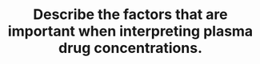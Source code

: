 ---
title: "Describe the factors that are important when interpreting plasma drug concentrations."
entityType: SAQ
exam: PEX
college: CICM
year: 2008
sitting: A
question: 04
passRate: 0
lo:
- "[[Pharmacokinetics 2i]]"
EC_expectedDomains:
- "The majority of the information required for this question is covered within the general pharmacology section of the syllabus. The main points expected for a pass were: Mention and discussion of pharmacokinetic factors such as drug absorption, volume of distribution, clearance, protein binding, dosing frequency and drug level sampling; Mention and discussion of pharmacodynamic factors such as drug sensitivity, and therapeutic range; Clinical relevance of a drug concentration (e.g. peak or trough level, total or free drug, etc)."
EC_extraCredit: []
EC_errorsCommon:
- "Candidates often failed to frame their answer to the question that was asked."
resources:
- "Basic and Clinical Pharmacology by B. G Katzung"
- "Pharmacology by H. P Rang, J. M Ritter and M. M Dale"
---